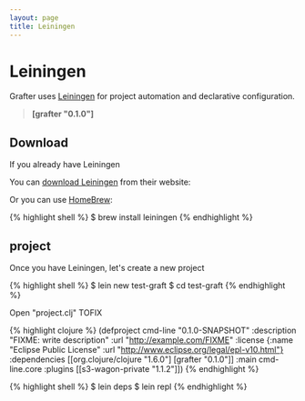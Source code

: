 ```yaml
---
layout: page
title: Leiningen
---
```


# Leiningen

Grafter uses [Leiningen](http://leiningen.org) for project automation and declarative configuration.

> **[grafter "0.1.0"]**


## Download

If you already have Leiningen

You can [download Leiningen](http://leiningen.org) from their website:

Or you can use [HomeBrew](http://brew.sh):

{% highlight shell %}
$ brew install leiningen
{% endhighlight %}

## project

Once you have Leiningen, let's create a new project

{% highlight shell %}
$ lein new test-graft
$ cd test-graft
{% endhighlight %}


Open "project.clj" TOFIX

{% highlight clojure %}
(defproject cmd-line "0.1.0-SNAPSHOT"
  :description "FIXME: write description"
  :url "http://example.com/FIXME"
  :license {:name "Eclipse Public License"
            :url "http://www.eclipse.org/legal/epl-v10.html"}
  :dependencies [[org.clojure/clojure "1.6.0"]
                 [grafter "0.1.0"]]
  :main cmd-line.core
  :plugins [[s3-wagon-private "1.1.2"]])
{% endhighlight %}

{% highlight shell %}
$ lein deps
$ lein repl
{% endhighlight %}
